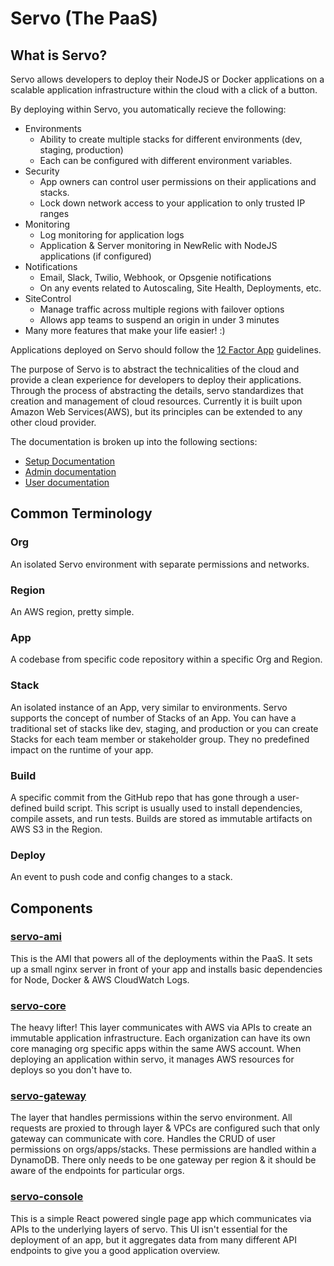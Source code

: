 # Servo (The PaaS)

## What is Servo?
Servo allows developers to deploy their NodeJS or Docker applications on a scalable application infrastructure within the cloud with a click of a button. 

By deploying within Servo, you automatically recieve the following:
* Environments
  * Ability to create multiple stacks for different environments (dev, staging, production)
  * Each can be configured with different environment variables.
* Security
  * App owners can control user permissions on their applications and stacks. 
  * Lock down network access to your application to only trusted IP ranges
* Monitoring
  * Log monitoring for application logs
  * Application & Server monitoring in NewRelic with NodeJS applications (if configured)
* Notifications
  * Email, Slack, Twilio, Webhook, or Opsgenie notifications
  * On any events related to Autoscaling, Site Health, Deployments, etc. 
* SiteControl
  * Manage traffic across multiple regions with failover options
  * Allows app teams to suspend an origin in under 3 minutes
* Many more features that make your life easier! :)

Applications deployed on Servo should follow the [12 Factor App](http://12factor.net/) guidelines.

The purpose of Servo is to abstract the technicalities of the cloud and provide a clean experience for developers to deploy their applications. Through the process of abstracting the details, servo standardizes that creation and management of cloud resources. 
Currently it is built upon Amazon Web Services(AWS), but its principles can be extended to any other cloud provider. 

The documentation is broken up into the following sections:
* [Setup Documentation](setup/README.md)
* [Admin documentation](admin/README.md)
* [User documentation](user/README.md)


##  Common Terminology
### Org
An isolated Servo environment with separate permissions and networks.

### Region
An AWS region, pretty simple.

### App
A codebase from specific code repository within a specific Org and Region.
### Stack
An isolated instance of an App, very similar to environments. Servo supports the concept of number of Stacks of an App. You can have a traditional set of stacks like dev, staging, and production or you can create Stacks for each team member or stakeholder group. They no predefined impact on the runtime of your app.

### Build
A specific commit from the GitHub repo that has gone through a user-defined build script. This script is usually used to install dependencies, compile assets, and run tests. Builds are stored as immutable artifacts on AWS S3 in the Region.

### Deploy
An event to push code and config changes to a stack.

## Components

### [servo-ami](https://github.com/dowjones/servo-ami)
This is the AMI that powers all of the deployments within the PaaS. It sets up a small nginx server in front of your app and installs basic dependencies for Node, Docker & AWS CloudWatch Logs.

### [servo-core](https://github.com/dowjones/servo-core)
The heavy lifter! This layer communicates with AWS via APIs to create an immutable application infrastructure. Each organization can have its own core managing org specific apps within the same AWS account. When deploying an application within servo, it manages AWS resources for deploys so you don't have to.

### [servo-gateway](https://github.com/dowjones/servo-gateway)
The layer that handles permissions within the servo environment. All requests are proxied to through layer & VPCs are configured such that only gateway can communicate with core. Handles the CRUD of user permissions on orgs/apps/stacks. These permissions are handled within a DynamoDB. There only needs to be one gateway per region & it should be aware of the endpoints for particular orgs.


### [servo-console](https://github.com/dowjones/servo-console)
This is a simple React powered single page app which communicates via APIs to the underlying layers of servo. This UI isn't essential for the deployment of an app, but it aggregates data from many different API endpoints to give you a good application overview.
